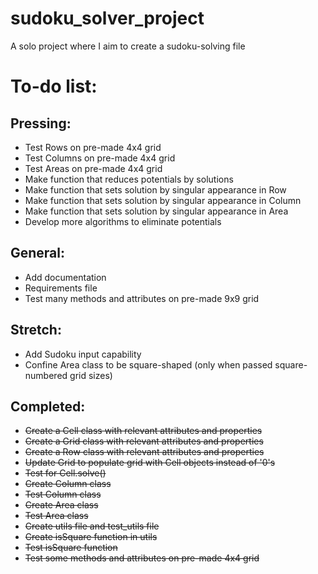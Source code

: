 # sudoku_solver_project
A solo project where I aim to create a sudoku-solving file

# To-do list:
## Pressing:

- Test Rows on pre-made 4x4 grid
- Test Columns on pre-made 4x4 grid
- Test Areas on pre-made 4x4 grid
- Make function that reduces potentials by solutions
- Make function that sets solution by singular appearance in Row
- Make function that sets solution by singular appearance in Column
- Make function that sets solution by singular appearance in Area
- Develop more algorithms to eliminate potentials

## General:
- Add documentation
- Requirements file
- Test many methods and attributes on pre-made 9x9 grid

## Stretch:
- Add Sudoku input capability
- Confine Area class to be square-shaped (only when passed square-numbered grid sizes)

## Completed:
- ~~Create a Cell class with relevant attributes and properties~~
- ~~Create a Grid class with relevant attributes and properties~~
- ~~Create a Row class with relevant attributes and properties~~
- ~~Update Grid to populate grid with Cell objects instead of '0's~~
- ~~Test for Cell.solve()~~
- ~~Create Column class~~
- ~~Test Column class~~
- ~~Create Area class~~
- ~~Test Area class~~
- ~~Create utils file and test_utils file~~
- ~~Create isSquare function in utils~~
- ~~Test isSquare function~~
- ~~Test some methods and attributes on pre-made 4x4 grid~~


